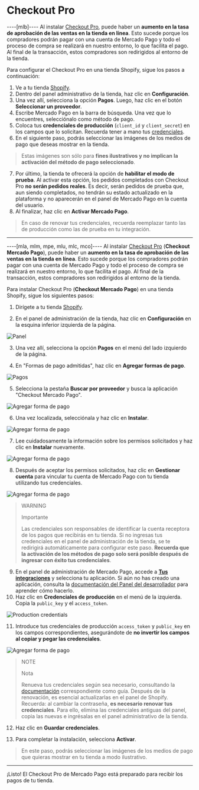 # Checkout Pro

----[mlb]----
Al instalar [Checkout Pro](/developers/es/docs/checkout-pro/landing), puede haber un **aumento en la tasa de aprobación de las ventas en la tienda en línea**. Esto sucede porque los compradores podrán pagar con una cuenta de Mercado Pago y todo el proceso de compra se realizará en nuestro entorno, lo que facilita el pago. Al final de la transacción, estos compradores son redirigidos al entorno de la tienda.

Para configurar el Checkout Pro en una tienda Shopify, sigue los pasos a continuación:

1. Ve a tu tienda [Shopify](https://accounts.shopify.com/store-login).
2. Dentro del panel administrativo de la tienda, haz clic en **Configuración**.
3. Una vez allí, selecciona la opción **Pagos**. Luego, haz clic en el botón **Seleccionar un proveedor**.
4. Escribe Mercado Pago en la barra de búsqueda. Una vez que lo encuentres, selecciónalo como método de pago.
5. Coloca tus **credenciales de producción** (`client_id` y `client_secret`) en los campos que lo solicitan. Recuerda tener a mano tus [credenciales](/developers/es/docs/shopify/additional-content/your-integrations/credentials). 
6. En el siguiente paso, podrás seleccionar las imágenes de los medios de pago que deseas mostrar en la tienda.

> Estas imágenes son sólo para **fines ilustrativos y no implican la activación del método de pago seleccionado**.

7. Por último, la tienda te ofrecerá la opción de **habilitar el modo de prueba**. Al activar esta opción, los pedidos completados con Checkout Pro **no serán pedidos reales**. Es decir, serán pedidos de prueba que, aun siendo completados, no tendrán su estado actualizado en la plataforma y no aparecerán en el panel de Mercado Pago en la cuenta del usuario.
8. Al finalizar, haz clic en **Activar Mercado Pago**.

> En caso de renovar tus credenciales, recuerda reemplazar tanto las de producción como las de prueba en tu integración.

------------
----[mla, mlm, mpe, mlu, mlc, mco]----
Al instalar [Checkout Pro](/developers/es/docs/checkout-pro/landing) (**Checkout Mercado Pago**), puede haber un **aumento en la tasa de aprobación de las ventas en la tienda en línea**. Esto sucede porque los compradores podrán pagar con una cuenta de Mercado Pago y todo el proceso de compra se realizará en nuestro entorno, lo que facilita el pago. Al final de la transacción, estos compradores son redirigidos al entorno de la tienda.

Para instalar Checkout Pro (**Checkout Mercado Pago**) en una tienda Shopify, sigue los siguientes pasos:

1. Dirígete a tu tienda [Shopify](https://accounts.shopify.com/store-login).

2. En el panel de administración de la tienda, haz clic en **Configuración** en la esquina inferior izquierda de la página.

![Panel](/images/shopify/store-panel-es.png)

3. Una vez allí, selecciona la opción **Pagos** en el menú del lado izquierdo de la página.

4. En "Formas de pago admitidas", haz clic en **Agregar formas de pago**.

![Pagos](/images/shopify/payments-page-es.png)

5. Selecciona la pestaña **Buscar por proveedor** y busca la aplicación "Checkout Mercado Pago".

![Agregar forma de pago](/images/shopify/add-payment-method-es.png)

6. Una vez localizada, selecciónala y haz clic en **Instalar**.

![Agregar forma de pago](/images/shopify/provider-es.png)

7. Lee cuidadosamente la información sobre los permisos solicitados y haz clic en **Instalar** nuevamente.

![Agregar forma de pago](/images/shopify/install-app-es.png)

8. Después de aceptar los permisos solicitados, haz clic en **Gestionar cuenta** para vincular tu cuenta de Mercado Pago con tu tienda utilizando tus credenciales.

![Agregar forma de pago](/images/shopify/manage-account-es.png)

> WARNING
>
> Importante
>
> Las credenciales son responsables de identificar la cuenta receptora de los pagos que recibirás en tu tienda. Si no ingresas tus credenciales en el panel de administración de la tienda, se te redirigirá automáticamente para configurar este paso. **Recuerda que la activación de los métodos de pago solo será posible después de ingresar con éxito tus credenciales**.

9. En el panel de administración de Mercado Pago, accede a **[Tus integraciones](https://www.mercadopago[FAKER][URL][DOMAIN]/developers/panel/app)** y selecciona tu aplicación. Si aún no has creado una aplicación, consulta la [documentación del Panel del desarrollador](/developers/es/guides/additional-content/your-integrations/dashboard) para aprender cómo hacerlo.
10. Haz clic en **Credenciales de producción** en el menú de la izquierda. Copia la `public_key` y el `access_token`.

![Production credentials](/images/woocomerce/test-prod-credentials-api-es.png)

11. Introduce tus credenciales de producción `access_token` y `public_key` en los campos correspondientes, asegurándote de **no invertir los campos al copiar y pegar las credenciales**.

![Agregar forma de pago](/images/shopify/add-credentials-es.png)

> NOTE
>
> Nota
>
> Renueva tus credenciales según sea necesario, consultando la [documentación](/developers/es/docs/shopify/best-practices/credentials-best-practices/secure-credentials) correspondiente como guía. Después de la renovación, es esencial actualizarlas en el panel de Shopify. Recuerda: al cambiar la contraseña, **es necesario renovar tus credenciales**. Para ello, elimina las credenciales antiguas del panel, copia las nuevas e ingrésalas en el panel administrativo de la tienda.

12. Haz clic en **Guardar credenciales**.

13. Para completar la instalación, selecciona **Activar**.

> En este paso, podrás seleccionar las imágenes de los medios de pago que quieras mostrar en tu tienda a modo ilustrativo. 

------------

¡Listo! El Checkout Pro de Mercado Pago está preparado para recibir los pagos de tu tienda.